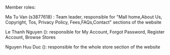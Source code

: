 Member roles:

Ma Tu Van (s3877618) : Team leader, responsible for "Mall home,About Us, Copyright, Tos, Privacy Policy, Fees,FAQs,Contact" sections of the website

Le Thanh Nguyen (): responsible for My Account, Forgot Password, Register Account,  Browse Stores

Nguyen Huu Duc (): responsible for the whole store section of the website